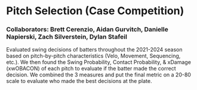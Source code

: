 # Pitch Selection (Case Competition)

### Collaborators: Brett Cerenzio, Aidan Gurvitch, Danielle Napierski, Zach Silverstein, Dylan Stafeil

Evaluated swing decisions of batters throughout the 2021-2024 season based on pitch-by-pitch characteristics (Velo, Movement, Sequencing, etc.). We then found the Swing Probability, Contact Probability, & xDamage (xwOBACON) of each pitch to evaluate if the batter made the correct decision. We combined the 3 measures and put the final metric on a 20-80 scale to evaluate who made the best decisions at the plate.
